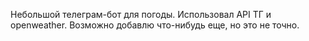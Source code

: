 Небольшой телеграм-бот для погоды.
Использовал API ТГ и openweather. Возможно добавлю что-нибудь еще, но это не точно. 